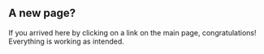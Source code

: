 ## A new page?

If you arrived here by clicking on a link on the main page, congratulations! Everything is working as intended.
